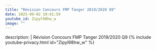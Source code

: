 ```yaml
---
title: "Révision Concours FMP Tanger 2019/2020 Q9"
date: 2025-09-02 19:41:59 
youtube_id: Zipyl98hw_w
image: ""
---
```

description: |
  Révision Concours FMP Tanger 2019/2020 Q9
{% include youtube-privacy.html id="Zipyl98hw_w" %}
